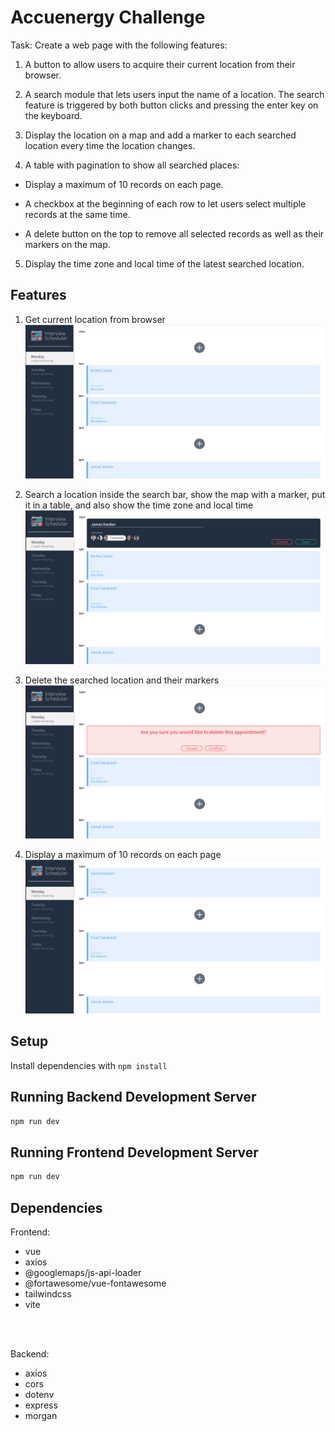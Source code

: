 # Accuenergy Challenge

Task: Create a web page with the following features:

1. A button to allow users to acquire their current location from their browser.

2. A search module that lets users input the name of a location. The search feature is triggered by both button clicks and pressing the enter key on the keyboard.

3. Display the location on a map and add a marker to each searched location every time the location changes.

4. A table with pagination to show all searched places:
- Display a maximum of 10 records on each page.

- A checkbox at the beginning of each row to let users select multiple records at the same time.

- A delete button on the top to remove all selected records as well as their markers on the map.

5. Display the time zone and local time of the latest searched location.


## Features

1. Get current location from browser
!["the defult page when the app firstly loaded"](https://github.com/Tank-Sun/scheduler/blob/master/docs/default-page.png?raw=true)

2. Search a location inside the search bar, show the map with a marker, put it in a table, and also show the time zone and local time
!["the creat appointment form"](https://github.com/Tank-Sun/scheduler/blob/master/docs/add-appointment.png?raw=true)

3. Delete the searched location and their markers
!["the confirmation page before the appointment is deleted"](https://github.com/Tank-Sun/scheduler/blob/master/docs/delete-appointment.png?raw=true)

4. Display a maximum of 10 records on each page
!["the page showing after adding and deleting appointments, the remaing number of spots changes accordingly"](https://github.com/Tank-Sun/scheduler/blob/master/docs/after-add&delete-page.png?raw=true)


## Setup

Install dependencies with `npm install`

## Running Backend Development Server

```sh
npm run dev
```
## Running Frontend Development Server

```sh
npm run dev
```



## Dependencies

Frontend:
- vue
- axios
- @googlemaps/js-api-loader
- @fortawesome/vue-fontawesome
- tailwindcss
- vite

<br>
<br>
  

Backend:
- axios
- cors
- dotenv
- express
- morgan

